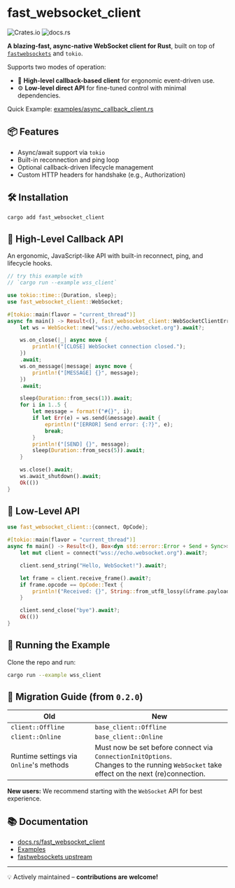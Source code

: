 # fast_websocket_client

![Crates.io](https://img.shields.io/crates/v/fast_websocket_client)
![docs.rs](https://docs.rs/fast_websocket_client/badge.svg)

**A blazing-fast, async-native WebSocket client for Rust**, built on top of [`fastwebsockets`](https://github.com/denoland/fastwebsockets) and `tokio`.

Supports two modes of operation:
- 🔁 **High-level callback-based client** for ergonomic event-driven use.
- ⚙️ **Low-level direct API** for fine-tuned control with minimal dependencies.

Quick Example: [examples/async_callback_client.rs](https://github.com/Osteoporosis/fast_websocket_client/blob/main/examples/async_callback_client.rs)

## 📦 Features

- Async/await support via `tokio`
- Built-in reconnection and ping loop
- Optional callback-driven lifecycle management
- Custom HTTP headers for handshake (e.g., Authorization)

## 🛠 Installation

```bash
cargo add fast_websocket_client
```

## 🔁 High-Level Callback API

An ergonomic, JavaScript-like API with built-in reconnect, ping, and lifecycle hooks.

```rust
// try this example with
// `cargo run --example wss_client`

use tokio::time::{Duration, sleep};
use fast_websocket_client::WebSocket;

#[tokio::main(flavor = "current_thread")]
async fn main() -> Result<(), fast_websocket_client::WebSocketClientError> {
    let ws = WebSocket::new("wss://echo.websocket.org").await?;

    ws.on_close(|_| async move {
        println!("[CLOSE] WebSocket connection closed.");
    })
    .await;
    ws.on_message(|message| async move {
        println!("[MESSAGE] {}", message);
    })
    .await;

    sleep(Duration::from_secs(1)).await;
    for i in 1..5 {
        let message = format!("#{}", i);
        if let Err(e) = ws.send(&message).await {
            eprintln!("[ERROR] Send error: {:?}", e);
            break;
        }
        println!("[SEND] {}", message);
        sleep(Duration::from_secs(5)).await;
    }

    ws.close().await;
    ws.await_shutdown().await;
    Ok(())
}
```

## 🧵 Low-Level API

```rust
use fast_websocket_client::{connect, OpCode};

#[tokio::main(flavor = "current_thread")]
async fn main() -> Result<(), Box<dyn std::error::Error + Send + Sync>> {
    let mut client = connect("wss://echo.websocket.org").await?;

    client.send_string("Hello, WebSocket!").await?;

    let frame = client.receive_frame().await?;
    if frame.opcode == OpCode::Text {
        println!("Received: {}", String::from_utf8_lossy(&frame.payload));
    }

    client.send_close("bye").await?;
    Ok(())
}
```

## 🧪 Running the Example

Clone the repo and run:

```bash
cargo run --example wss_client
```

## 🔄 Migration Guide (from `0.2.0`)

| Old                                     | New                    |
|-----------------------------------------|------------------------|
| `client::Offline`                       | `base_client::Offline` |
| `client::Online`                        | `base_client::Online`  |
| Runtime settings via `Online`'s methods | Must now be set before connect via `ConnectionInitOptions`.<br>Changes to the running `WebSocket` take effect on the next (re)connection. |

**New users:** We recommend starting with the `WebSocket` API for best experience.

## 📚 Documentation

- [docs.rs/fast_websocket_client](https://docs.rs/fast_websocket_client)
- [Examples](https://github.com/Osteoporosis/fast_websocket_client/blob/main/examples/)
- [fastwebsockets upstream](https://github.com/denoland/fastwebsockets)

---

💡 Actively maintained – **contributions are welcome!**
